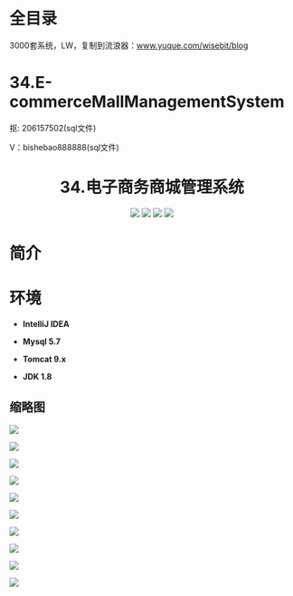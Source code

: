 # 全目录

3000套系统，LW，复制到流浪器：www.yuque.com/wisebit/blog
# 34.E-commerceMallManagementSystem

<p>抠: 206157502(sql文件)</p>
<p>V：bishebao888888(sql文件)</p>

<p><h1 align="center">34.电子商务商城管理系统</h1></p>

<p align="center">
	<img src="https://img.shields.io/badge/jdk-1.8-orange.svg"/>
    <img src="https://img.shields.io/badge/spring-5.x-lightgrey.svg"/>
    <img src="https://img.shields.io/badge/springmvc-3.x-blue.svg"/>
    <img src="https://img.shields.io/badge/mybatis-3.0.x-yellow.svg"/>
</p>

# 简介
>


# 环境

- <b>IntelliJ IDEA</b>

- <b>Mysql 5.7</b>

- <b>Tomcat 9.x</b>

- <b>JDK 1.8</b>



## 缩略图

![](https://bitwise.oss-cn-heyuan.aliyuncs.com/2024/9/10/b65dbb6f-cece-4dc9-ae84-28f78c17dac2.png)

![](https://bitwise.oss-cn-heyuan.aliyuncs.com/2024/9/10/1eaec155-1b4c-4d7d-bc0e-108adec67d3d.png)

![](https://bitwise.oss-cn-heyuan.aliyuncs.com/2024/9/10/ef876770-2799-4096-be35-cd567df14c13.png)

![](https://bitwise.oss-cn-heyuan.aliyuncs.com/2024/9/10/63fc21a0-76a3-4c1e-9a7a-ca56d3038612.png)

![](https://bitwise.oss-cn-heyuan.aliyuncs.com/2024/9/10/9ea599dc-aefa-4030-9cf5-3af9392431fc.png)

![](https://bitwise.oss-cn-heyuan.aliyuncs.com/2024/9/10/018f62cc-4dd4-4dd5-a2de-10b60175ff1d.png)

![](https://bitwise.oss-cn-heyuan.aliyuncs.com/2024/9/10/96c7590c-4228-44e4-a11e-6b061d545065.png)

![](https://bitwise.oss-cn-heyuan.aliyuncs.com/2024/9/10/c37f84a9-bc47-4857-9ad3-6cb177229432.png)

![](https://bitwise.oss-cn-heyuan.aliyuncs.com/2024/9/10/c4299dc2-e7fd-47de-a964-4fa56a4aa128.png)

![](https://bitwise.oss-cn-heyuan.aliyuncs.com/2024/9/10/21e89f95-cf64-41f5-b94a-64a265f72486.png)

